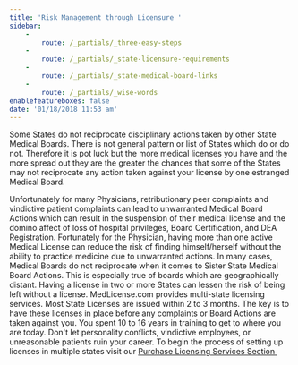 ```yaml
---
title: 'Risk Management through Licensure '
sidebar:
    -
        route: /_partials/_three-easy-steps
    -
        route: /_partials/_state-licensure-requirements
    -
        route: /_partials/_state-medical-board-links
    -
        route: /_partials/_wise-words
enablefeatureboxes: false
date: '01/18/2018 11:53 am'
---
```


<p>Some States do not reciprocate disciplinary actions taken by other State Medical Boards. There is not general pattern or list of States which do or do not. Therefore it is pot luck but the more medical licenses you have and the more spread out they are the greater the chances that some of the States may not reciprocate any action taken against your license by one estranged Medical Board.</p>
<p>Unfortunately for many Physicians, retributionary peer complaints and vindictive patient complaints can lead to unwarranted Medical Board Actions which can result in the suspension of their medical license and the domino affect of loss of hospital privileges, Board Certification, and DEA Registration. Fortunately for the Physician, having more than one active Medical License can reduce the risk of finding himself/herself without the ability to practice medicine due to unwarranted actions. In many cases, Medical Boards do not reciprocate when it comes to Sister State Medical Board Actions. This is especially true of boards which are geographically distant. Having a license in two or more States can lessen the risk of being left without a license. MedLicense.com provides multi-state licensing services. Most State Licenses are issued within 2 to 3 months. The key is to have these licenses in place before any complaints or Board Actions are taken against you. You spent 10 to 16 years in training to get to where you are today. Don't let personality conflicts, vindictive employees, or unreasonable patients ruin your career. To begin the process of setting up licenses in multiple states visit our&nbsp;<a href="https://medlicense.com/purchase.html">Purchase Licensing Services Section&nbsp;</a></p>